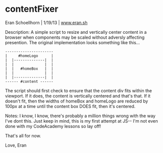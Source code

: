 contentFixer
============

Eran Schoellhorn | 1/19/13 | www.eran.sh

Description: A simple script to resize and vertically center content in a browser when components may be scaled without adversly affecting presention. The original implementation looks something like this...

    ----------------------
    |     #homeLogo      |
    |  |--------------|  |
    |  |              |  |
    |  |   #homeBox   |  |
    |  |              |  |
    |  |--------------|  |
    ------ #content ------

The script should first check to ensure that the content div fits within the viewport. If it does, the content is vertically centered and that's that. If it doesn't fit, then the widths of homeBox and homeLogo are reduced by 100px at a time until the content box DOES fit, then it's centered. 

Notes: I know, I know, there's probably a million things wrong with the way I've dont this. Just keep in mind, this is my first attempt at JS-- I'm not even done with my CodeAcademy lessons so lay off!

That's all for now. 

Love,
Eran
